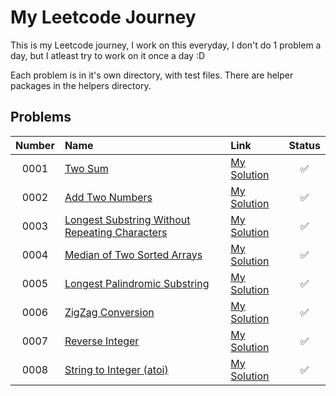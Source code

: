 # My Leetcode Journey
This is my Leetcode journey, I work on this everyday, I don't do 1 problem a day, but I atleast try to work on it once a day :D

Each problem is in it's own directory, with test files. There are helper packages in the helpers directory.

## Problems

| Number | Name | Link | Status |
| :---: | :--- | :--- | :---: |
| 0001 | [Two Sum](https://leetcode.com/problems/two-sum) | [My Solution](https://github.com/SHA65536/LeetcodeDaily/tree/main/problem0001) | ✅ |
| 0002 | [Add Two Numbers](https://leetcode.com/problems/add-two-numbers) | [My Solution](https://github.com/SHA65536/LeetcodeDaily/tree/main/problem0002) | ✅ |
| 0003 | [Longest Substring Without Repeating Characters](https://leetcode.com/problems/longest-substring-without-repeating-characters) | [My Solution](https://github.com/SHA65536/LeetcodeDaily/tree/main/problem0003) | ✅ |
| 0004 |[Median of Two Sorted Arrays](https://leetcode.com/problems/median-of-two-sorted-arrays) | [My Solution](https://github.com/SHA65536/LeetcodeDaily/tree/main/problem0004) | ✅ |
| 0005 | [Longest Palindromic Substring](https://leetcode.com/problems/longest-palindromic-substring) | [My Solution](https://github.com/SHA65536/LeetcodeDaily/tree/main/problem0005) | ✅ |
| 0006 | [ZigZag Conversion](https://leetcode.com/problems/zigzag-conversion) | [My Solution](https://github.com/SHA65536/LeetcodeDaily/tree/main/problem0006) | ✅ |
| 0007 | [Reverse Integer](https://leetcode.com/problems/reverse-integer) | [My Solution](https://github.com/SHA65536/LeetcodeDaily/tree/main/problem0007) | ✅ |
| 0008 | [String to Integer (atoi)](https://leetcode.com/problems/string-to-integer-atoi) | [My Solution](./problem0008/) | ✅ |